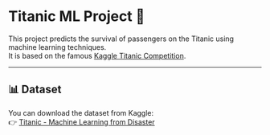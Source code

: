 # Titanic ML Project 🚢

This project predicts the survival of passengers on the Titanic using machine learning techniques.  
It is based on the famous [Kaggle Titanic Competition](https://www.kaggle.com/c/titanic).

---
## 📊 Dataset

You can download the dataset from Kaggle:  
👉 [Titanic - Machine Learning from Disaster](https://www.kaggle.com/c/titanic/data)


